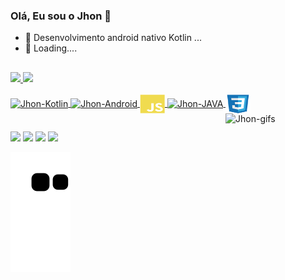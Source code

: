 ### Olá, Eu sou o Jhon 👋

- 🔭 Desenvolvimento android nativo Kotlin ...
- 🌱 Loading....
##
<div>
  <a href="https://github.com/Devjhonn">
  <img height="160em" src="https://github-readme-stats.vercel.app/api?username=Devjhonn&show_icons=true&theme=radical&include_all_commits=true&count_private=true"/>
  <img height="160em" src="https://github-readme-stats.vercel.app/api/top-langs/?username=Devjhonn&layout=compact&langs_count=7&theme=radical"/>
</div>
<div style="display: inline_block"><br>
  <img align="center" alt="Jhon-Kotlin" height="30" width="40" src="https://cdn.jsdelivr.net/gh/devicons/devicon/icons/kotlin/kotlin-original.svg">
  <img align="center" alt="Jhon-Android" height="30" width="40" src="https://cdn.jsdelivr.net/gh/devicons/devicon/icons/android/android-original.svg">
  <img align="center" alt="Jhon-Js" height="30" width="40" src="https://raw.githubusercontent.com/devicons/devicon/master/icons/javascript/javascript-plain.svg">
  <img align="center" alt="Jhon-JAVA" height="30" width="40" src="https://imgs.search.brave.com/fuXeKqIenDUwF202bWE1J5AaiaRTZ9hHcMG-6mAz3ps/rs:fit:256:256:1/g:ce/aHR0cHM6Ly9kc25h/a2UuZ2FsbGVyeWNk/bi52c2Fzc2V0cy5p/by9leHRlbnNpb25z/L2RzbmFrZS9qYXZh/LWRlYnVnLzAuMC4y/LzE0NzQ0NTUzMTQz/MzEvTWljcm9zb2Z0/LlZpc3VhbFN0dWRp/by5TZXJ2aWNlcy5J/Y29ucy5EZWZhdWx0)">
  <img align="center" alt="Jhon-CSS" height="30" width="40" src="https://raw.githubusercontent.com/devicons/devicon/master/icons/css3/css3-original.svg">
  <img align="right" alt="Jhon-gifs" height="170" width="160" src="https://i.pinimg.com/originals/e5/93/ab/e593ab0589d5f1b389e4dfbcce2bce20.gif">
</div>
  
  ##
 
<div> 
  <a href="https://instagram.com/codejhon" target="_blank"><img src="https://img.shields.io/badge/-Instagram-%23E4405F?style=for-the-badge&logo=instagram&logoColor=white" target="_blank"></a>
  <a href="https://www.linkedin.com/in/devjhon/" target="_blank"><img src="https://img.shields.io/badge/-LinkedIn-%230077B5?style=for-the-badge&logo=linkedin&logoColor=white" target="_blank"></a>
  <a href = "mailto:marcosjf20@gmail.com"><img src="https://img.shields.io/badge/-Gmail-%23333?style=for-the-badge&logo=gmail&logoColor=white" target="_blank"></a>
  <a href="https://discord.gg/" target="_blank"><img src="https://img.shields.io/badge/Discord-7289DA?style=for-the-badge&logo=discord&logoColor=white" target="_blank"></a> 
  
 ![Snake animation](https://github.com/Devjhonn/Devjhonn/blob/output/github-contribution-grid-snake.svg)
 
</div>
